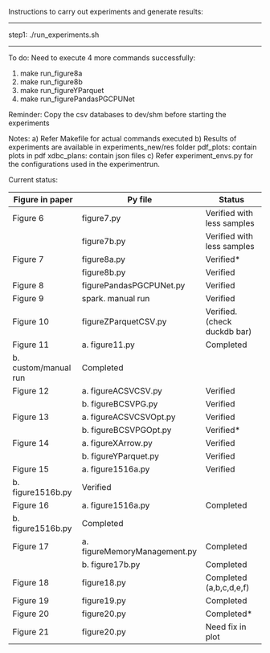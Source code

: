 Instructions to carry out experiments and generate results:
**********************************************************
step1: ./run_experiments.sh     

----------------------------------------------------------

To do:
Need to execute 4 more commands successfully:
1) make run_figure8a
2) make run_figure8b
3) make run_figureYParquet
4) make run_figurePandasPGCPUNet

Reminder: 
Copy the csv databases to dev/shm before starting the experiments

Notes: 
a) Refer Makefile for actual commands executed
b) Results of experiments are available in experiments_new/res folder
pdf_plots: contain plots in pdf
xdbc_plans: contain json files
c) Refer experiment_envs.py for the configurations used in the experimentrun.

Current status:

Figure in paper   |      Py file                    | Status
----------------- | --------------------------------| ----------------------
Figure 6          |figure7.py                       | Verified with less samples
                  |figure7b.py                      | Verified with less samples
Figure 7          |figure8a.py                      | Verified*
                  |figure8b.py                      | Verified
Figure 8          |figurePandasPGCPUNet.py          | Verified
Figure 9          |spark. manual run                | Verified
Figure 10         |figureZParquetCSV.py             | Verified. (check duckdb bar)
Figure 11         | a. figure11.py                  | Completed
                    b. custom/manual run            | Completed
Figure 12         | a. figureACSVCSV.py             | Verified 
                  | b. figureBCSVPG.py              | Verified
Figure 13         | a. figureACSVCSVOpt.py          | Verified 
                  | b. figureBCSVPGOpt.py           | Verified* 
Figure 14         | a. figureXArrow.py              | Verified
                  | b. figureYParquet.py            | Verified
Figure 15         | a. figure1516a.py               | Verified
                    b. figure1516b.py               | Verified
Figure 16         | a. figure1516a.py               | Completed
                    b. figure1516b.py               | Completed
Figure 17         | a. figureMemoryManagement.py    | Completed 
                  | b. figure17b.py                 | Completed 
Figure 18         | figure18.py                     | Completed (a,b,c,d,e,f)
Figure 19         | figure19.py                     | Completed
Figure 20         | figure20.py                     | Completed*
Figure 21         | figure20.py                     | Need fix in plot
